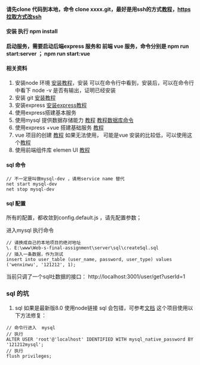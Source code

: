 #### 请先clone 代码到本地，命令 clone xxxx.git，最好是用ssh的方式[教程](https://www.jianshu.com/p/31cbbbc5f9fa)，[https 拉取方式改ssh](https://blog.csdn.net/yychuyu/article/details/80186783) 
#### 安装 执行 npm install
#### 启动服务，需要启动后端express 服务和 前端 vue 服务，命令分别是 npm run start:server ； npm run start:vue


#### 相关资料
1. 安装node 环境 [安装教程](https://www.runoob.com/nodejs/nodejs-install-setup.html)，安装 可以在命令行中看到，安装后，可以在命令行中看下 node -v 是否有输出，证明已经安装
2. 安装 git [安装教程](https://blog.csdn.net/Small_Yogurt/article/details/104966939)
3. 安装express  [安装express教程](https://expressjs.com/zh-cn/starter/installing.html)
3. 使用express搭建基本服务
4. 使用mysql 提供数据存储能力 [教程](https://expressjs.com/zh-cn/guide/database-integration.html#mysql) [教程](https://www.runoob.com/mysql/mysql-install.html)[数据库命令](https://www.jianshu.com/p/92d47d986a4e)
5. 使用express +vue 搭建基础服务 [教程](https://zhuanlan.zhihu.com/p/116749549)
6. vue 项目的创建  [教程](https://cli.vuejs.org/zh/guide/creating-a-project.html#vue-create)  如果无法使用， 可能是vue 安装的比较低，可以使用这个[教程](https://www.jianshu.com/p/02b12c600c7b)
7. 使用前端组件库  elemen UI [教程](https://element.eleme.io/#/zh-CN/component/installation)



#### sql 命令
```
// 不一定是叫做mysql-dev ，请用service name 替代 
net start mysql-dev
net stop mysql-dev
```
#### sql 配置 
所有的配置，都收敛到config.default.js ，请先配置参数；

进入mysql 执行命令
```
// 请换成自己的本地项目的绝对地址
\. E:\www\Web-s-final-assignment\server\sql\createSql.sql
// 插入一条数据，作为测试  
insert into user_table (user_name, password, user_type) values ('wenxinwu', '121212', 1);

```
当前只调了一个sql吐数据的接口： http://localhost:3001/user/get?userId=1
### sql 的坑
1. sql 如果是最新版8.0 使用node链接 sql 会包错，可参考[文档](https://stackoverflow.com/questions/50093144/mysql-8-0-client-does-not-support-authentication-protocol-requested-by-server) 这个项目使用以下方法修复：
```
// 命令行进入  mysql
// 执行
ALTER USER 'root'@'localhost' IDENTIFIED WITH mysql_native_password BY '121212mysql';
// 执行
flush privileges;

```